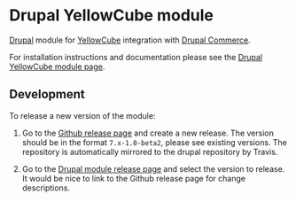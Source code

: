 Drupal YellowCube module
========================

[Drupal][] module for [YellowCube][] integration with
[Drupal Commerce][].

For installation instructions and documentation please see the [Drupal YellowCube module page]().


## Development

To release a new version of the module:

1. Go to the [Github release page]() and create a new release.
The version should be in the format `7.x-1.0-beta2`, please see existing versions.
The repository is automatically mirrored to the drupal repository by Travis.

2. Go to the [Drupal module release page]() and select the version to release.
It would be nice to link to the Github release page for change descriptions.

[Drupal]: https://www.drupal.org/
[Drupal Commerce]: https://drupalcommerce.org/
[Drupal YellowCube module page]: https://www.drupal.org/project/yellowcube
[Drupal module release page]: https://www.drupal.org/node/add/project-release/2486667
[Github release page]: https://github.com/swisspost-yellowcube/drupal-yellowcube/releases
[YellowCube]: http://yellowcube.ch/

